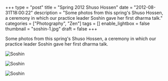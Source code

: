 +++
type = "post"
title = "Spring 2012 Shuso Hossen"
date = "2012-08-31T18:00:22"
description = "Some photos from this spring's Shuso Hossen, a ceremony in which our practice leader Soshin gave her first dharma talk."
categories = ["Photography", "Zen"]
tags = []
enable_lightbox = false
thumbnail = "soshin-1.jpg"
draft = false
+++

<p>Some photos from this spring's Shuso Hossen, a ceremony in which our practice leader Soshin gave her first dharma talk.</p>
<p><img style="display:block; margin-left:auto; margin-right:auto;" src="soshin-1.jpg" alt="Soshin" title="soshin-1.jpg" border="0"   /></p>
<p><img style="display:block; margin-left:auto; margin-right:auto;" src="soshin-2.jpg" alt="Soshin" title="soshin-2.jpg" border="0"   /></p>
<p><img style="display:block; margin-left:auto; margin-right:auto;" src="soshin-3.jpg" alt="Soshin" title="soshin-3.jpg" border="0"   /></p>
    